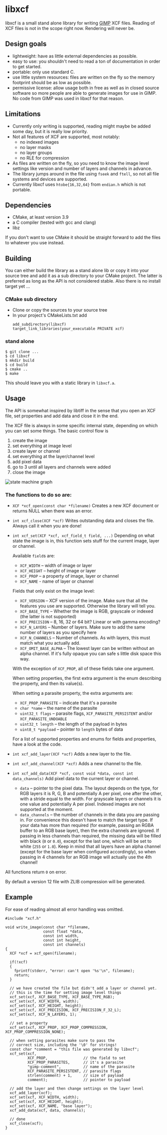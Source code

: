 # libxcf

libxcf is a small stand alone library for writing [GIMP](https://gimp.org/) XCF files. Reading of XCF files is not in the scope right now. Rendering will never be.

## Design goals

- lightweight: have as little external dependencies as possible.
- easy to use: you shouldn't need to read a ton of documentation in order to get started.
- portable: only use standard C.
- use little system resources: files are written on the fly so the memory footprint should be as low as possible.
- permissive license: allow usage both in free as well as in closed source software so more people are able to generate images for use in GIMP. No code from GIMP was used in libxcf for that reason.

## Limitations

- Currently only writing is supported, reading might maybe be added some day, but it is really low priority.
- Not all features of XCF are supported, most notably:
  - no indexed images
  - no layer masks
  - no layer groups
  - no RLE for compression
- As files are written on the fly, so you need to know the image level settings like version and number of layers and channels in advance.
- The library jumps around in the file using `fseek` and `ftell`, so not all file systems and devices are supported.
- Currently libxcf uses `htobe{16,32,64}` from `endian.h` which is not portable.

## Dependencies

- CMake, at least version 3.9
- a C compiler (tested with gcc and clang)
- libz

If you don't want to use CMake it should be straight forward to add the files to whatever you use instead.

## Building

You can either build the library as a stand alone lib or copy it into your source tree and add it as a sub directory to your CMake project. The latter is preferred as long as the API is not considered stable. Also there is no install target yet ...

### CMake sub directory

- Clone or copy the sources to your source tree
- In your project's CMakeLists.txt add
   ```
   add_subdirectory(libxcf)
   target_link_libraries(your_executable PRIVATE xcf)
   ```

### stand alone

```
$ git clone ...
$ cd libxcf
$ mkdir build
$ cd build
$ cmake ..
$ make
```

This should leave you with a static library in `libxcf.a`.

## Usage

The API is somewhat inspired by libtiff in the sense that you open an XCF file, set properties and add data and close it in the end.

The XCF file is always in some specific internal state, depending on which you can set some things. The basic control flow is
1. create the image
2. set everything at image level
3. create layer or channel
4. set everything at the layer/channel level
5. add pixel data
6. go to 3 until all layers and channels were added
7. close the image

![state machine graph](state.png)

### The functions to do so are:

- `XCF *xcf_open(const char *filename)`
  Creates a new XCF document or returns NULL when there was an error.

- `int xcf_close(XCF *xcf)`
  Writes outstanding data and closes the file. Always call it when you are done!

- `int xcf_set(XCF *xcf, xcf_field_t field, ...)`
  Depending on what state the image is in, this function sets stuff for the current image, layer or channel.

  Available `field`s are:
  - `XCF_WIDTH` – width of image or layer
  - `XCF_HEIGHT` – height of image or layer
  - `XCF_PROP` – a property of image, layer or channel
  - `XCF_NAME` - name of layer or channel

  Fields that only exist on the image level:

  - `XCF_VERSION` – XCF version of the image. Make sure that all the features you use are supported. Otherwise the library will tell you.
  - `XCF_BASE_TYPE` – Whether the image is RGB, grayscale or indexed (the latter is not supported)
  - `XCF_PRECISION` – 8, 16, 32 or 64 bit? Linear or with gamma encoding?
  - `XCF_N_LAYERS` – Number of layers. Make sure to add the same number of layers as you specify here
  - `XCF_N_CHANNELS` – Number of channels. As with layers, this must match what you actually add.
  - `XCF_OMIT_BASE_ALPHA` – The lowest layer can be written without an alpha channel. If it's fully opaque you can safe s little disk space this way.

  With the exception of `XCF_PROP`, all of these fields take one argument.

  When setting properties, the first extra argument is the enum describing the property, and then its value(s).

  When setting a parasite property, the extra arguments are:
  - `XCF_PROP_PARASITE` – indicate that it's a parasite
  - `char *name` – the name of the parasite
  - `uint32_t flags` – parasite flags, `XCF_PARASITE_PERSISTENT` and/or `XCF_PARASITE_UNDOABLE`
  - `uint32_t length` – the length of the payload in bytes
  - `uint8_t *payload` – pointer to `length` bytes of data

  For a list of supported properties and enums for fields and properties, have a look at the code.

- `int xcf_add_layer(XCF *xcf)`
  Adds a new layer to the file.

- `int xcf_add_channel(XCF *xcf)`
  Adds a new channel to the file.

- `int xcf_add_data(XCF *xcf, const void *data, const int data_channels)`
  Add pixel data to the current layer or channel.
  - `data` – pointer to the pixel data. The layout depends on the type, for RGB layers it is R, G, B and potentially A per pixel, one after the other, with a stride equal to the width. For grayscale layers or channels it is one value and potentially A per pixel. Indexed images are not supported at the moment.
  - `data_channels` – the number of channels in the data you are passing in. For convenience this doesn't have to match the target type. If your data has more than required (for example, passing an RGBA buffer to an RGB base layer), then the extra channels are ignored. If passing in less channels than required, the missing data will be filled with black (`0` or `0.0`), except for the last one, which will be set to white (`255` or `1.0`). Keep in mind that all layers have an alpha channel (except for the base layer when configured accordingly), so when passing in 4 channels for an RGB image will actually use the 4th channel!

All functions return `0` on error.

By default a version 12 file with ZLIB compression will be generated.

## Example

For ease of reading almost all error handling was omitted.

``` lang=C
#include "xcf.h"

void write_image(const char *filename,
                 const float *data,
                 const int width,
                 const int height,
                 const int channels)
{
  XCF *xcf = xcf_open(filename);

  if(!xcf)
  {
    fprintf(stderr, "error: can't open '%s'\n", filename);
    return;
  }

  // we have created the file but didn't add a layer or channel yet.
  // this is the time for setting image level things
  xcf_set(xcf, XCF_BASE_TYPE, XCF_BASE_TYPE_RGB);
  xcf_set(xcf, XCF_WIDTH, width);
  xcf_set(xcf, XCF_HEIGHT, height);
  xcf_set(xcf, XCF_PRECISION, XCF_PRECISION_F_32_L);
  xcf_set(xcf, XCF_N_LAYERS, 1);

  // set a property
  xcf_set(xcf, XCF_PROP, XCF_PROP_COMPRESSION, XCF_PROP_COMPRESSION_NONE);

  // when setting parasites make sure to pass the
  // correct size, including the '\0' for strings!
  const char *comment = "this file was generated by libxcf";
  xcf_set(xcf,
          XCF_PROP,                // the field to set
          XCF_PROP_PARASITES,      // it's a parasite
          "gimp-comment",          // name of the parasite
          XCF_PARASITE_PERSISTENT, // parasite flags
          strlen(comment) + 1,     // size of payload
          comment);                // pointer to payload

  // add the layer and then change settings on the layer level
  xcf_add_layer(xcf);
  xcf_set(xcf, XCF_WIDTH, width);
  xcf_set(xcf, XCF_HEIGHT, height);
  xcf_set(xcf, XCF_NAME, "base layer");
  xcf_add_data(xcf, data, channels);

  // done
  xcf_close(xcf);
}
```
